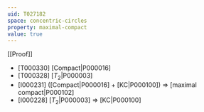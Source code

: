 ```yaml
---
uid: T027182
space: concentric-circles
property: maximal-compact
value: true
---
```

[[Proof]]

* [T000330] [Compact|P000016]
* [T000328] [$T_2$|P000003]
* [I000231] ([Compact|P000016] + [KC|P000100]) => [maximal compact|P000102]
* [I000228] [$T_2$|P000003] => [KC|P000100]

